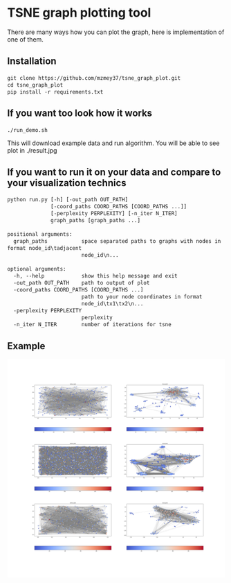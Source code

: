 # TSNE graph plotting tool
There are many ways how you can plot the graph, here is implementation of one of them.

## Installation

```
git clone https://github.com/mzmey37/tsne_graph_plot.git
cd tsne_graph_plot
pip install -r requirements.txt
```

## If you want too look how it works

```
./run_demo.sh
```
This will download example data and run algorithm. You will be able to see plot in ./result.jpg

## If you want to run it on your data and compare to your visualization technics


```
python run.py [-h] [-out_path OUT_PATH]
              [-coord_paths COORD_PATHS [COORD_PATHS ...]]
              [-perplexity PERPLEXITY] [-n_iter N_ITER]
              graph_paths [graph_paths ...]

positional arguments:
  graph_paths           space separated paths to graphs with nodes in format node_id\tadjacent
                        node_id\n...

optional arguments:
  -h, --help            show this help message and exit
  -out_path OUT_PATH    path to output of plot
  -coord_paths COORD_PATHS [COORD_PATHS ...]
                        path to your node coordinates in format
                        node_id\tx1\tx2\n...
  -perplexity PERPLEXITY
                        perplexity
  -n_iter N_ITER        number of iterations for tsne
```
## Example
![Screenshot](./result.jpg)
